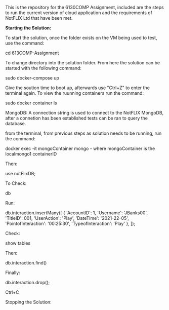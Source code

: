 This is the repository for the 6130COMP Assignment, included are the steps to run the current version of cloud application and the requirements of NotFLIX Ltd that have been met.

<b>Starting the Solution:</b>

To start the solution, once the folder exists on the VM being used to test, use the command:

cd 613COMP-Assignment

To change directory into the solution folder. From here the solution can be started with the following command:

sudo docker-compose up

Give the soution time to boot up, afterwards use "Ctrl+Z" to  enter the terminal again. To view the ruunning containers run the command:

sudo docker container ls

MongoDB:
A connection string is used to connect to the NotFLIX MongoDB, after a connetion has been established tests can be ran to query the database.

from the terminal, from previous steps as solution needs to be running, run the command:

docker exec -it mongoContainer mongo  - where mongoContainer is the localmongo1 containerID

Then:

use notFlixDB;

To Check:

db

Run:

db.interaction.insertMany([
  { 'AccountID': 1, 'Username': 'JBanks00', 'TitleID': 001, 'UserAction': 'Play', 'DateTime': '2021-22-05', 'PointofInteraction': '00:25:30', 'TypeofInteraction': 'Play' },
]);

Check:

show tables

Then:

db.interaction.find()

Finally:

db.interaction.drop();

Ctrl+C

Stopping the Solution:
